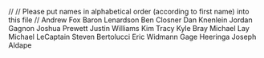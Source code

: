 //
// Please put names in alphabetical order (according to first name) into this file
//
Andrew Fox
Baron Lenardson
Ben Closner
Dan Knenlein
Jordan Gagnon
Joshua Prewett
Justin Williams
Kim Tracy
Kyle Bray
Michael Lay
Michael LeCaptain
Steven Bertolucci
Eric Widmann
Gage Heeringa
Joseph Aldape
